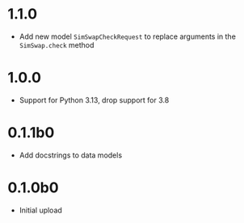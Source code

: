 # 1.1.0
- Add new model `SimSwapCheckRequest` to replace arguments in the `SimSwap.check` method

# 1.0.0
- Support for Python 3.13, drop support for 3.8

# 0.1.1b0
- Add docstrings to data models

# 0.1.0b0
- Initial upload